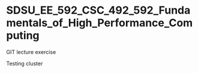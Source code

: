 # SDSU_EE_592_CSC_492_592_Fundamentals_of_High_Performance_Computing
GIT lecture exercise 


Testing cluster
